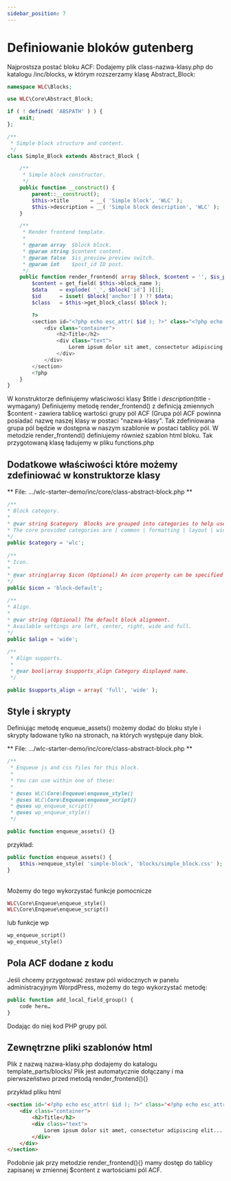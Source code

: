```yaml
---
sidebar_position: 7
---
```


# Definiowanie bloków gutenberg
Najprostsza postać bloku ACF:
Dodajemy plik class-nazwa-klasy.php do katalogu /inc/blocks, w którym rozszerzamy klasę Abstract_Block:

```php
namespace WLC\Blocks;

use WLC\Core\Abstract_Block;

if ( ! defined( 'ABSPATH' ) ) {
	exit;
};

/**
 * Simple block structure and content.
 */
class Simple_Block extends Abstract_Block {

	/**
	 * Simple block constructor.
	 */
	public function __construct() {
		parent::__construct();
		$this->title       = __( 'Simple block', 'WLC' );
		$this->description = __( 'Simple block description', 'WLC' );
	}

	/**
	 * Render frontend template.
	 *
	 * @param array  $block block.
	 * @param string $content content.
	 * @param false  $is_preview preview switch.
	 * @param int    $post_id ID post.
	 */
	public function render_frontend( array $block, $content = '', $is_preview = false, $post_id = 0 ) {
		$content = get_field( $this->block_name );
		$data    = explode( '_', $block['id'] )[1];
		$id      = isset( $block['anchor'] ) ?? $data;
		$class   = $this->get_block_class( $block );

		?>
		<section id="<?php echo esc_attr( $id ); ?>" class="<?php echo esc_attr( $class ); ?>">
			<div class="container">
				<h2>Title</h2>
				<div class="text">
					Lorem ipsum dolor sit amet, consectetur adipiscing elit. Donec libero sem, volutpat vel vehicula id, luctus eget turpis. Sed in eros non enim eleifend mattis eget eu orci. 
				</div>
			</div>
		</section>
		<?php
	}
}
```

W konstruktorze definiujemy właściwości klasy $title i $description ($title - wymagany)
Definiujemy metodę render_frontend() z definicją zmiennych 
$content - zawiera tablicę wartości grupy pól ACF (Grupa pól ACF powinna posiadać nazwę naszej klasy w postaci "nazwa-klasy".
Tak zdefiniowana grupa pól będzie w dostępna w naszym szablonie w postaci tablicy pól.
W metodzie render_frontend() definiujemy również szablon html bloku.
Tak przygotowaną klasę ładujemy w pliku functions.php

## Dodatkowe właściwości które możemy zdefiniować w konstruktorze klasy

** File: .../wlc-starter-demo/inc/core/class-abstract-block.php **

```php
/**
* Block category.
*
* @var string $category  Blocks are grouped into categories to help users browse and discover them.
* The core provided categories are [ common | formatting | layout | widgets | embed ]
*/
public $category = 'wlc';
 
/**
* Icon.
*
* @var string|array $icon (Optional) An icon property can be specified to make it easier to identify a block. These can be any of WordPress’ Dashicons, or a custom svg element.
*/
public $icon = 'block-default';
 
/**
* Align.
*
* @var string (Optional) The default block alignment.
* Available settings are left, center, right, wide and full.
*/
public $align = 'wide';
 
/**
 * Align supports.
 *
 * @var bool|array $supports_align Category displayed name.
 */

public $supports_align = array( 'full', 'wide' );
```

## Style i skrypty
Definiując metodę enqueue_assets() możemy dodać do bloku style i skrypty ładowane tylko na stronach, na których występuje dany blok.

** File: .../wlc-starter-demo/inc/core/class-abstract-block.php **

```php
/**
 * Enqueue js and css files for this block.
 *
 * You can use within one of these:
 *
 * @uses WLC\Core\Enqueue\enqueue_style()
 * @uses WLC\Core\Enqueue\enqueue_script()
 * @uses wp_enqueue_script()
 * @uses wp_enqueue_style()
 */

public function enqueue_assets() {}
```


przykład:

```php
public function enqueue_assets() {
	$this->enqueue_style( 'simple-block', 'blocks/simple_block.css' );
}
```

<br/>
Możemy do tego wykorzystać funkcje pomocnicze

```php
WLC\Core\Enqueue\enqueue_style()
WLC\Core\Enqueue\enqueue_script()
```

lub funkcje wp

```php
wp_enqueue_script()
wp_enqueue_style()
```

## Pola ACF dodane z kodu

Jeśli chcemy przygotować zestaw pól widocznych w panelu administracyjnym WorpdPress, możemy do tego wykorzystać metodę:

```php
public function add_local_field_group() {
    code here…
}
```
Dodając do niej kod PHP grupy pól.

## Zewnętrzne pliki szablonów html

Plik z nazwą nazwa-klasy.php dodajemy do katalogu template_parts/blocks/ 
Plik jest automatycznie dołączany i ma pierwszeństwo przed metodą render_frontend(){}

przykład pliku html

```html
<section id="<?php echo esc_attr( $id ); ?>" class="<?php echo esc_attr( $class ); ?>">
	<div class="container">
		<h2>Title</h2>
		<div class="text">
			Lorem ipsum dolor sit amet, consectetur adipiscing elit... 
		</div>
	</div>
</section>
```

Podobnie jak przy metodzie render_frontend(){} mamy dostęp do tablicy zapisanej w zmiennej $content z wartościami pól ACF.

